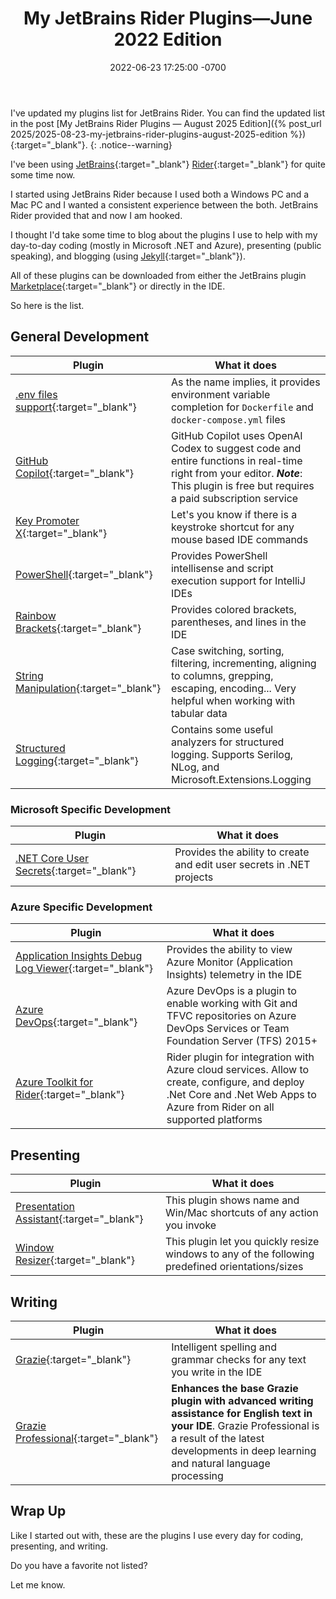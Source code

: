 ﻿---
title: "My JetBrains Rider Plugins—June 2022 Edition"
header:
    og_image: /assets/images/posts/header/rider-plugins.png
date: 2022-06-23 17:25:00 -0700
last_modified_at: 2024-07-12 21:27:00 -0700

categories:
- Articles
- Archive
tags:
- JetBrains
- Rider
- Plugin
- presenting
---
I've updated my plugins list for JetBrains Rider.  You can find the updated list in the post [My JetBrains Rider Plugins — August 2025 Edition]({% post_url 2025/2025-08-23-my-jetbrains-rider-plugins-august-2025-edition %}){:target="_blank"}.
{: .notice--warning}

I've been using [JetBrains](https://www.jetbrains.com/){:target="_blank"} [Rider](https://www.jetbrains.com/rider/){:target="_blank"} for quite some time now.

I started using JetBrains Rider because I used both a Windows PC and a Mac PC and I wanted a consistent experience between the both.
JetBrains Rider provided that and now I am hooked.

I thought I'd take some time to blog about the plugins I use to help with my day-to-day coding (mostly in Microsoft .NET and Azure), presenting (public speaking), and blogging (using [Jekyll](https://jekyllrb.com/){:target="_blank"}).

All of these plugins can be downloaded from either the JetBrains plugin [Marketplace](https://plugins.jetbrains.com/){:target="_blank"} or directly in the IDE.

So here is the list.

## General Development

| Plugin                                                                                                 | What it does                                                                                                                                                                        |
|--------------------------------------------------------------------------------------------------------|-------------------------------------------------------------------------------------------------------------------------------------------------------------------------------------|
| [.env files support](https://plugins.jetbrains.com/plugin/9525--env-files-support){:target="_blank"}   | As the name implies, it provides environment variable completion for `Dockerfile` and `docker-compose.yml` files                                                                    |
| [GitHub Copilot](https://plugins.jetbrains.com/plugin/17718-github-copilot){:target="_blank"}          | GitHub Copilot uses OpenAI Codex to suggest code and entire functions in real-time right from your editor. ***Note***: This plugin is free but requires a paid subscription service |
| [Key Promoter X](https://plugins.jetbrains.com/plugin/9792-key-promoter-x){:target="_blank"}           | Let's you know if there is a keystroke shortcut for any mouse based IDE commands                                                                                                    |
| [PowerShell](https://plugins.jetbrains.com/plugin/10249-powershell){:target="_blank"}                  | Provides PowerShell intellisense and script execution support for IntelliJ IDEs                                                                                                     |
| [Rainbow Brackets](https://plugins.jetbrains.com/plugin/10080-rainbow-brackets){:target="_blank"}      | Provides colored brackets, parentheses, and lines in the IDE                                                                                                                        |
| [String Manipulation](https://plugins.jetbrains.com/plugin/2162-string-manipulation){:target="_blank"} | Case switching, sorting, filtering, incrementing, aligning to columns, grepping, escaping, encoding... Very helpful when working with tabular data                                  |
| [Structured Logging](https://plugins.jetbrains.com/plugin/12832-structured-logging){:target="_blank"}  | Contains some useful analyzers for structured logging. Supports Serilog, NLog, and Microsoft.Extensions.Logging                                                                     |

### Microsoft Specific Development

| Plugin                                                                                                        | What it does                                                          |
|---------------------------------------------------------------------------------------------------------------|-----------------------------------------------------------------------|
| [.NET Core User Secrets](https://plugins.jetbrains.com/plugin/10183--net-core-user-secrets){:target="_blank"} | Provides the ability to create and edit user secrets in .NET projects |

### Azure Specific Development

| Plugin                                                                                                                                      | What it does                                                                                                                                                              |
|---------------------------------------------------------------------------------------------------------------------------------------------|---------------------------------------------------------------------------------------------------------------------------------------------------------------------------|
| [Application Insights Debug Log Viewer](https://plugins.jetbrains.com/plugin/13984-application-insights-debug-log-viewer){:target="_blank"} | Provides the ability to view Azure Monitor (Application Insights) telemetry in the IDE                                                                                    |
| [Azure DevOps](https://plugins.jetbrains.com/plugin/7981-azure-devops){:target="_blank"}                                                    | Azure DevOps is a plugin to enable working with Git and TFVC repositories on Azure DevOps Services or Team Foundation Server (TFS) 2015+                                  |
| [Azure Toolkit for Rider](https://plugins.jetbrains.com/plugin/11220-azure-toolkit-for-rider){:target="_blank"}                             | Rider plugin for integration with Azure cloud services. Allow to create, configure, and deploy .Net Core and .Net Web Apps to Azure from Rider on all supported platforms |

## Presenting

| Plugin                                                                                                       | What it does                                                                                     |
|--------------------------------------------------------------------------------------------------------------|--------------------------------------------------------------------------------------------------|
| [Presentation Assistant](https://plugins.jetbrains.com/plugin/7345-presentation-assistant){:target="_blank"} | This plugin shows name and Win/Mac shortcuts of any action you invoke                            |
| [Window Resizer](https://plugins.jetbrains.com/plugin/18045-window-resizer){:target="_blank"}                | This plugin let you quickly resize windows to any of the following predefined orientations/sizes |

## Writing

| Plugin                                                                                                  | What it does                                                                                                                                                                                                   |
|---------------------------------------------------------------------------------------------------------|----------------------------------------------------------------------------------------------------------------------------------------------------------------------------------------------------------------|
| [Grazie](https://plugins.jetbrains.com/plugin/12175-grazie){:target="_blank"}                           | Intelligent spelling and grammar checks for any text you write in the IDE                                                                                                                                      |
| [Grazie Professional](https://plugins.jetbrains.com/plugin/16136-grazie-professional){:target="_blank"} | **Enhances the base Grazie plugin with advanced writing assistance for English text in your IDE**. Grazie Professional is a result of the latest developments in deep learning and natural language processing |

## Wrap Up

Like I started out with, these are the plugins I use every day for coding, presenting, and writing.

Do you have a favorite not listed?

Let me know.
